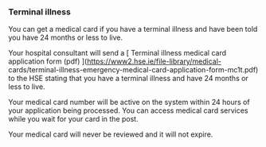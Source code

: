 ###  Terminal illness

You can get a medical card if you have a terminal illness and have been told
you have 24 months or less to live.

Your hospital consultant will send a [ Terminal illness medical card
application form (pdf) ](https://www2.hse.ie/file-library/medical-
cards/terminal-illness-emergency-medical-card-application-form-mc1t.pdf) to
the HSE stating that you have a terminal illness and have 24 months or less to
live.

Your medical card number will be active on the system within 24 hours of your
application being processed. You can access medical card services while you
wait for your card in the post.

Your medical card will never be reviewed and it will not expire.
